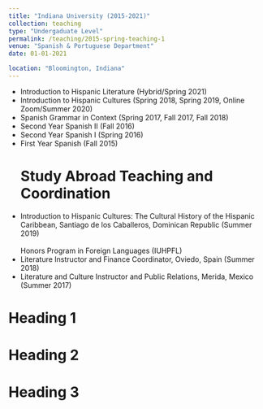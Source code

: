 ```yaml
---
title: "Indiana University (2015-2021)"
collection: teaching
type: "Undergaduate Level"
permalink: /teaching/2015-spring-teaching-1
venue: "Spanish & Portuguese Department"
date: 01-01-2021

location: "Bloomington, Indiana"
---
```


* Introduction to Hispanic Literature (Hybrid/Spring 2021)
* Introduction to Hispanic Cultures (Spring 2018, Spring 2019, Online Zoom/Summer 2020)
* Spanish Grammar in Context (Spring 2017, Fall 2017, Fall 2018)
* Second Year Spanish II (Fall 2016)
* Second Year Spanish I (Spring 2016)
* First Year Spanish (Fall 2015)
  <br/> 
  # Study Abroad Teaching and Coordination
* Introduction to Hispanic Cultures: The Cultural History of the Hispanic Caribbean, Santiago de los Caballeros, Dominican Republic (Summer 2019)
   <br/>
   <br/> Honors Program in Foreign Languages (IUHPFL)
* Literature Instructor and Finance Coordinator, Oviedo, Spain (Summer 2018)
* Literature and Culture Instructor and Public Relations, Merida, Mexico (Summer 2017)


Heading 1
======

Heading 2
======

Heading 3
======

